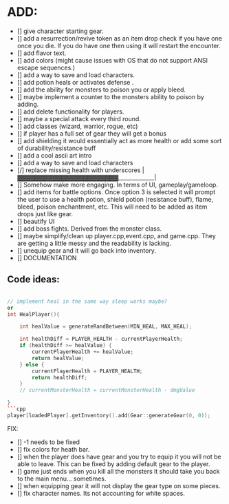 # ADD:


- [] give character starting gear.
- [] add a resurrection/revive token as an item drop check if you have one once you die. If you do have one then using it will restart the encounter.
- [] add flavor text.
- [] add colors (might cause issues with OS that do not support ANSI escape sequences.)
- [] add a way to save and load characters.
- [] add potion heals or activates defense .
- [] add the ability for monsters to poison you or apply bleed.
- [] maybe implement a counter to the monsters ability to poison by adding. 
- [] add delete functionality for players.
- [] maybe a special attack every third round.
- [] add classes (wizard, warrior, rogue, etc)
- [] if player has a full set of gear they will get a bonus
- [] add shielding it would essentially act as more health or add some sort of durability/resistance buff
- [] add a cool ascii art intro
- [] add a way to save and load characters
- [/] replace missing health with underscores |▓▓▓▓▓▓▓▓▓▓▓▓▓▓▓▓▓▓▓▓▓▓▓_____________|
- [] Somehow make more engaging. In terms of UI, gameplay/gameloop.
- [] add items for battle options. Once option 3 is selected it will prompt the user to use a health potion, shield potion (resistance buff), flame, bleed, poison enchantment, etc. This will need to be added as item drops just like gear.
- [] beautify UI
- [] add boss fights. Derived from the monster class.
- [] maybe simplify/clean up player.cpp,event.cpp, and game.cpp. They are getting a little messy and the readability is lacking.
- [] unequip gear and it will go back into inventory.
- [] DOCUMENTATION


## Code ideas:
```cpp

// implement heal in the same way sleep works maybe?
or
int HealPlayer(){

	int healValue = generateRandBetween(MIN_HEAL, MAX_HEAL);

	int healthDiff = PLAYER_HEALTH - currentPlayerHealth;
	if (healthDiff >= healValue) {
		currentPlayerHealth += healValue;
		return healValue;
	} else {
		currentPlayerHealth = PLAYER_HEALTH;
		return healthDiff;
	}
	// currentMonsterHealth = currentMonsterHealth - dmgValue

}
```cpp
player[loadedPlayer].getInventory().add(Gear::generateGear(0, 0));
```

FIX:

- [] -1 needs to be fixed
- [] fix colors for heath bar.
- [] when the player does have gear and you try to equip it you will not be able to leave. This can be fixed by adding default gear to the player.
- [] game just ends when you kill all the monsters it should take you back to the main menu... sometimes.
- [] when equipping gear it will not display the gear type on some pieces.
- [] fix character names. Its not accounting for white spaces.










